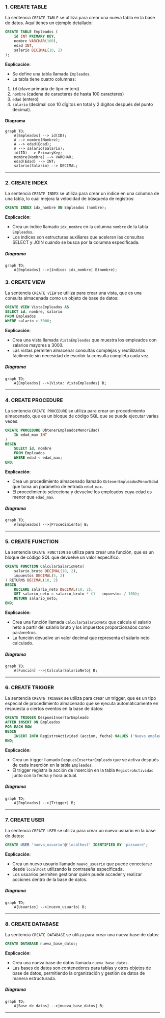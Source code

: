 ### 1. CREATE TABLE
La sentencia `CREATE TABLE` se utiliza para crear una nueva tabla en la base de datos. Aquí tienes un ejemplo detallado:
```sql
CREATE TABLE Empleados (
    id INT PRIMARY KEY,
    nombre VARCHAR(100),
    edad INT,
    salario DECIMAL(10, 2)
);

```
**Explicación**:
- Se define una tabla llamada `Empleados`.
- La tabla tiene cuatro columnas: 
1. `id` (clave primaria de tipo entero) 
2. `nombre` (cadena de caracteres de hasta 100 caracteres)
3. `edad` (entero) 
4. `salario` (decimal con 10 dígitos en total y 2 dígitos después del punto decimal).

#### Diagrama
```mermaid
graph TD;
    A[Empleados] --> id(ID);
    A --> nombre(Nombre);
    A --> edad(Edad);
    A --> salario(Salario);
    id(ID) --> PrimaryKey;
    nombre(Nombre) --> VARCHAR;
    edad(Edad) --> INT;
    salario(Salario) --> DECIMAL;

```
****

### 2. CREATE INDEX
La sentencia `CREATE INDEX` se utiliza para crear un índice en una columna de una tabla, lo cual mejora la velocidad de búsqueda de registros:
```sql
CREATE INDEX idx_nombre ON Empleados (nombre);
```
**Explicación**:

- Crea un índice llamado `idx_nombre` en la columna `nombre` de la tabla `Empleados`.
- Los índices son estructuras auxiliares que aceleran las consultas SELECT y JOIN cuando se busca por la columna especificada.
##### Diagrama
```mermaid
graph TD;
    A[Empleados] -->|índice: idx_nombre| B(nombre);

```
### 3. CREATE VIEW
La sentencia `CREATE VIEW` se utiliza para crear una vista, que es una consulta almacenada como un objeto de base de datos:

```sql
CREATE VIEW VistaEmpleados AS
SELECT id, nombre, salario
FROM Empleados
WHERE salario > 3000;

```
**Explicación**:

- Crea una vista llamada `VistaEmpleados` que muestra los empleados con salarios mayores a 3000.
- Las vistas permiten almacenar consultas complejas y reutilizarlas fácilmente sin necesidad de escribir la consulta completa cada vez.
##### Diagrama
```mermaid
graph TD;
    A[Empleados] -->|Vista: VistaEmpleados| B;

```
****


### 4. CREATE PROCEDURE
La sentencia `CREATE PROCEDURE` se utiliza para crear un procedimiento almacenado, que es un bloque de código SQL que se puede ejecutar varias veces:
```sql
CREATE PROCEDURE ObtenerEmpleadosMenorEdad(
    IN edad_max INT
)
BEGIN
    SELECT id, nombre
    FROM Empleados
    WHERE edad < edad_max;
END;

```
**Explicación**:

- Crea un procedimiento almacenado llamado `ObtenerEmpleadosMenorEdad` que toma un parámetro de entrada `edad_max`.
- El procedimiento selecciona y devuelve los empleados cuya edad es menor que `edad_max`.
##### Diagrama
```mermaid
graph TD;
    A[Empleados] -->|Procedimiento| B;

```

****

### 5. CREATE FUNCTION
La sentencia `CREATE FUNCTION` se utiliza para crear una función, que es un bloque de código SQL que devuelve un valor específico:
```sql
CREATE FUNCTION CalcularSalarioNeto(
    salario_bruto DECIMAL(10, 2),
    impuestos DECIMAL(5, 2)
) RETURNS DECIMAL(10, 2)
BEGIN
    DECLARE salario_neto DECIMAL(10, 2);
    SET salario_neto = salario_bruto * (1 - impuestos / 100);
    RETURN salario_neto;
END;

```
**Explicación**:

- Crea una función llamada `CalcularSalarioNeto` que calcula el salario neto a partir del salario bruto y los impuestos proporcionados como parámetros.
- La función devuelve un valor decimal que representa el salario neto calculado.
##### Diagrama
```mermaid
graph TD;
    A[Función] -->|CalcularSalarioNeto| B;

```


****

### 6. CREATE TRIGGER
La sentencia `CREATE TRIGGER` se utiliza para crear un trigger, que es un tipo especial de procedimiento almacenado que se ejecuta automáticamente en respuesta a ciertos eventos en la base de datos:
```sql
CREATE TRIGGER DespuesInsertarEmpleado
AFTER INSERT ON Empleados
FOR EACH ROW
BEGIN
    INSERT INTO RegistroActividad (accion, fecha) VALUES ('Nuevo empleado insertado', NOW());
END;

```
**Explicación**:

- Crea un trigger llamado `DespuesInsertarEmpleado` que se activa después de cada inserción en la tabla `Empleados`.
- El trigger registra la acción de inserción en la tabla `RegistroActividad` junto con la fecha y hora actual.
##### Diagrama
```mermaid
graph TD;
    A[Empleados] -->|Trigger| B;

```

****

### 7. CREATE USER
La sentencia `CREATE USER` se utiliza para crear un nuevo usuario en la base de datos:
```sql
CREATE USER 'nuevo_usuario'@'localhost' IDENTIFIED BY 'password';

```
**Explicación**:

- Crea un nuevo usuario llamado `nuevo_usuario` que puede conectarse desde `localhost` utilizando la contraseña especificada.
- Los usuarios permiten gestionar quién puede acceder y realizar acciones dentro de la base de datos.
##### Diagrama
```mermaid
graph TD;
    A[Usuarios] -->|nuevo_usuario| B;

```

****

### 8. CREATE DATABASE
La sentencia `CREATE DATABASE` se utiliza para crear una nueva base de datos:

```sql
CREATE DATABASE nueva_base_datos;

```
**Explicación**:

- Crea una nueva base de datos llamada `nueva_base_datos`.
- Las bases de datos son contenedores para tablas y otros objetos de base de datos, permitiendo la organización y gestión de datos de manera estructurada.
##### Diagrama
```mermaid
graph TD;
    A[Base de datos] -->|nueva_base_datos| B;

```
****
